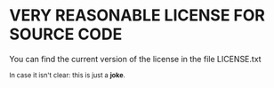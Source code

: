 # VERY REASONABLE LICENSE FOR SOURCE CODE
You can find the current version of the license in the file LICENSE.txt

<sup>In case it isn't clear: this is just a **joke**.</sup>
